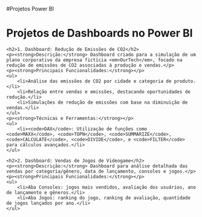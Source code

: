 #Projetos Power BI
<body>
    <h1>Projetos de Dashboards no Power BI</h1>

    <h2>1. Dashboard: Redução de Emissões de CO2</h2>
    <p><strong>Descrição:</strong> Dashboard criado para a simulação de um plano corporativo da empresa fictícia <em>OurTech</em>, focado na redução de emissões de CO2 associadas à produção e vendas.</p>
    <p><strong>Principais Funcionalidades:</strong></p>
    <ul>
        <li>Análise das emissões de CO2 por cidade e categoria de produto.</li>
        <li>Relação entre vendas e emissões, destacando oportunidades de redução.</li>
        <li>Simulações de redução de emissões com base na diminuição de vendas.</li>
    </ul>
    <p><strong>Técnicas e Ferramentas:</strong></p>
    <ul>
        <li><code>DAX</code>: Utilização de funções como <code>MAXX</code>, <code>TOPN</code>, <code>SUMMARIZE</code>, <code>CALCULATE</code>, <code>DIVIDE</code>, e <code>FILTER</code> para cálculos avançados.</li>
    </ul>

    <h2>2. Dashboard: Vendas de Jogos de Videogame</h2>
    <p><strong>Descrição:</strong> Dashboard para análise detalhada das vendas por categoria/gênero, data de lançamento, consoles e jogos.</p>
    <p><strong>Principais Funcionalidades:</strong></p>
    <ul>
        <li>Aba Consoles: jogos mais vendidos, avaliação dos usuários, ano de lançamento e gêneros.</li>
        <li>Aba Jogos: ranking do jogo, ranking de avaliação, quantidade de jogos lançados por ano.</li>
    </ul>
</body>
</html>
